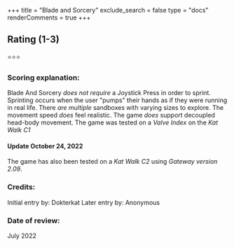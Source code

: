 +++
title = "Blade and Sorcery"
exclude_search = false
type = "docs"
renderComments = true
+++


## Rating (1-3)
⭐⭐⭐


### Scoring explanation:
Blade And Sorcery *does not require* a Joystick Press in order to sprint. Sprinting occurs when the user "pumps" their hands as if they were running in real life.
There *are multiple* sandboxes with varying sizes to explore.
The movement speed *does* feel realistic.
The game *does* support decoupled head-body movement.
The game was tested on a *Valve Index* on the *Kat Walk C1*

#### Update October 24, 2022
The game has also been tested on a *Kat Walk C2* using *Gateway version 2.09*. 

### Credits:
Initial entry by: Dokterkat
Later entry by: Anonymous

### Date of review:
July 2022

